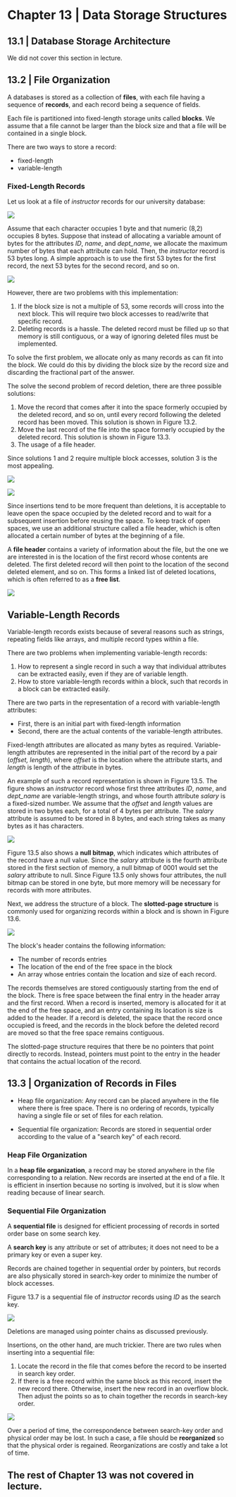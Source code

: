 # Chapter 13 | Data Storage Structures
## 13.1 | Database Storage Architecture
We did not cover this section in lecture.

## 13.2 | File Organization
A databases is stored as a collection of **files**, with each file having a sequence of **records**, and each record being a sequence of fields.

Each file is partitioned into fixed-length storage units called **blocks**. We assume that a file cannot be larger than the block size and that a file will be contained in a single block.

There are two ways to store a record:
- fixed-length
- variable-length

### Fixed-Length Records
Let us look at a file of _instructor_ records for our university database:

![](https://github.com/stinsan/CS-4513-Database-Management-Systems/blob/master/Screenshots/databases-64.png)

Assume that each character occupies 1 byte and that numeric (8,2) occupies 8
bytes. Suppose that instead of allocating a variable amount of bytes for the attributes
_ID_, _name_, and _dept_name_, we allocate the maximum number of bytes that each attribute
can hold. Then, the _instructor_ record is 53 bytes long. A simple approach is to use the
first 53 bytes for the first record, the next 53 bytes for the second record, and so on.

![](https://github.com/stinsan/CS-4513-Database-Management-Systems/blob/master/Screenshots/databases-65.png)

However, there are two problems with this implementation:
1. If the block size is not a multiple of 53, some records will cross into the next block. This will require two block accesses to read/write that specific record.
2. Deleting records is a hassle. The deleted record must be filled up so that memory is still contiguous, or a way of ignoring deleted files must be implemented.

To solve the first problem, we allocate only as many records as can fit into the block. We could do this by dividing the block size by the record size and discarding the fractional part of the answer.

The solve the second problem of record deletion, there are three possible solutions:
1. Move the record that comes after it into the space formerly occupied by the deleted record, and so on, until every record following
the deleted record has been moved. This solution is shown in Figure 13.2.
2. Move the last record of the file into the space formerly occupied by the deleted record. This solution is shown in Figure 13.3.
3. The usage of a file header.

Since solutions 1 and 2 require multiple block accesses, solution 3 is the most appealing.

![](https://github.com/stinsan/CS-4513-Database-Management-Systems/blob/master/Screenshots/databases-66.png)

![](https://github.com/stinsan/CS-4513-Database-Management-Systems/blob/master/Screenshots/databases-67.png)

Since insertions tend to be more
frequent than deletions, it is acceptable to leave open the space occupied by the deleted
record and to wait for a subsequent insertion before reusing the space. To keep track of open spaces, we use an additional structure called a file header, which is often allocated a certain number of bytes at the beginning of a file.

A **file header** contains a variety of information about the file, but the one we are interested in is the location of the first record whose contents are deleted. The first deleted record will then point to the location of the second deleted element, and so on. This forms a linked list of deleted locations, which is often referred to as a **free list**.

![](https://github.com/stinsan/CS-4513-Database-Management-Systems/blob/master/Screenshots/databases-68.png)

## Variable-Length Records
Variable-length records exists because of several reasons such as strings, repeating fields like arrays, and multiple record types within a file.

There are two problems when implementing variable-length records:
1. How to represent a single record in such a way that individual attributes can be extracted easily, even if they are of variable length.
2. How to store variable-length records within a block, such that records in a block can be extracted easily.

There are two parts in the representation of a record with variable-length attributes:
- First, there is an initial part with fixed-length information
- Second, there are the actual contents of the variable-length attributes.

Fixed-length attributes are allocated as many bytes as required. Variable-length attributes are represented in the initial part of the record by a pair (_offset, length_), where _offset_ is the location where the attribute starts, and _length_ is length of the attribute in bytes.

An example of such a record representation is shown in Figure 13.5. The figure
shows an _instructor_ record whose first three attributes _ID_, _name_, and _dept_name_ are
variable-length strings, and whose fourth attribute _salary_ is a fixed-sized number. We
assume that the _offset_ and _length_ values are stored in two bytes each, for a total of 4
bytes per attribute. The _salary_ attribute is assumed to be stored in 8 bytes, and each
string takes as many bytes as it has characters.

![](https://github.com/stinsan/CS-4513-Database-Management-Systems/blob/master/Screenshots/databases-69.png)

Figure 13.5 also shows a **null bitmap**, which indicates which attributes of the record have a null value. Since the _salary_ attribute is the fourth attribute stored in the first section of memory, a null bitmap of 0001 would set the _salary_ attribute to null. Since Figure 13.5 only shows four attributes, the null bitmap can be stored in one byte, but more memory will be necessary for records with more attributes.

Next, we address the structure of a block. The **slotted-page structure** is commonly used for organizing records within a block and is shown in Figure 13.6.

![](https://github.com/stinsan/CS-4513-Database-Management-Systems/blob/master/Screenshots/databases-70.png)

The block's header contains the following information:
- The number of records entries
- The location of the end of the free space in the block
- An array whose entries contain the location and size of each record.

The records themselves are stored contiguously starting from the end of the block. There is free space between the final entry in the header array and the first record. When a record is inserted, memory is allocated for it at the end of the free space, and an entry containing its location is size is added to the header. If a record is deleted, the space that the record once occupied is freed, and the records in the block before the deleted record are moved so that the free space remains contiguous.

The slotted-page structure requires that there be no pointers that point directly to
records. Instead, pointers must point to the entry in the header that contains the actual
location of the record.

## 13.3 | Organization of Records in Files
- Heap file organization: Any record can be placed anywhere in the file where there is free space. There is no ordering of records, typically having a single file or set of files for each relation.

- Sequential file organization: Records are stored in sequential order according to the value of a "search key" of each record.

### Heap File Organization
In a **heap file organization**, a record may be stored anywhere in the file corresponding to a relation. New records are inserted at the end of a file. It is efficient in insertion because no sorting is involved, but it is slow when reading because of linear search.

### Sequential File Organization
A **sequential file** is designed for efficient processing of records in sorted order base on some search key.

A **search key** is any attribute or set of attributes; it does not need to be a primary key or even a super key.

Records are chained together in sequential order by pointers, but records are also physically stored in search-key order to minimize the number of block accesses.

Figure 13.7 is a sequential file of _instructor_ records using _ID_ as the search key.

![](https://github.com/stinsan/CS-4513-Database-Management-Systems/blob/master/Screenshots/databases-71.png)

Deletions are managed using pointer chains as discussed previously.

Insertions, on the other hand, are much trickier. There are two rules when inserting into a sequential file:
1. Locate the record in the file that comes before the record to be inserted in search key order.
2. If there is a free record within the same block as this record, insert the new record there. Otherwise, insert the new record in
an overflow block. Then adjust the points so as to chain together the records in search-key order.

![](https://github.com/stinsan/CS-4513-Database-Management-Systems/blob/master/Screenshots/databases-72.png)

Over a period of time, the correspondence between search-key order and physical order may be lost. In such a case, a file should be **reorganized** so that the physical order is regained. Reorganizations are costly and take a lot of time.

## The rest of Chapter 13 was not covered in lecture.
